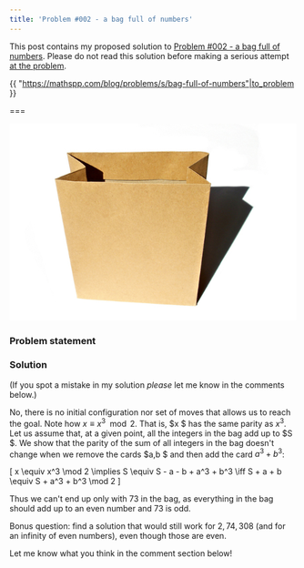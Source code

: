 ```yaml
---
title: 'Problem #002 - a bag full of numbers'
---
```


This post contains my proposed solution to [Problem #002 - a bag full of numbers][p002]. Please do not read this solution before making a serious attempt [at the problem][p002].

{{ "https://mathspp.com/blog/problems/s/bag-full-of-numbers"|to_problem }}

===

![a photo of a paper bag](paperbag.jpg "Photo by B S K from FreeImages")

### Problem statement

### Solution

(If you spot a mistake in my solution _please_ let me know in the comments below.)

No, there is no initial configuration nor set of moves that allows us to reach the goal. Note how $x \equiv x^3 \mod 2$. That is, $x $ has the same parity as $x^3$. Let us assume that, at a given point, all the integers in the bag add up to $S $. We show that the parity of the sum of all integers in the bag doesn't change when we remove the cards $a,b $ and then add the card $a^3+b^3$:

\[
    x \equiv x^3 \mod 2 \implies S \equiv S - a - b + a^3 + b^3 \iff S + a + b \equiv S + a^3 + b^3 \mod 2
\]

Thus we can't end up only with $73$ in the bag, as everything in the bag should add up to an even number and $73$ is odd.

Bonus question: find a solution that would still work for $2, 74, 308$ (and for an infinity of even numbers), even though those are even.

Let me know what you think in the comment section below!

[p002]: https://mathspp.com/blog/problems/bag-full-of-numbers
